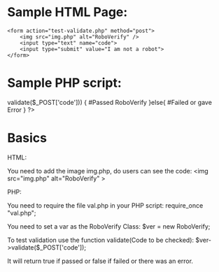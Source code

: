 # Sample HTML Page:
	<form action="test-validate.php" method="post">
		<img src="img.php" alt="RoboVerify" />
		<input type="text" name="code">
		<input type="submit" value="I am not a robot">
	</form>


# Sample PHP script:
<?php

require_once "val.php";

$ver = new RoboVerify;

if ($ver->validate($_POST['code'])) {
	#Passed RoboVerify
}else{
	#Failed or gave Error
}

?>

# Basics
<p>HTML:</p>
<p> You need to add the image img.php, do users can see the code: &lt;img src="img.php" alt="RoboVerify" &gt;</p>

<p> PHP:</p>
<p> You need to require the file val.php in your PHP script: require_once "val.php";</p>
<p>You need to set a var as the RoboVerify Class: $ver = new RoboVerify;</p>
<p> To test validation use the function validate(Code to be checked): $ver->validate($_POST['code']);</p>
<p>It will return true if passed or false if failed or there was an error.</p>
